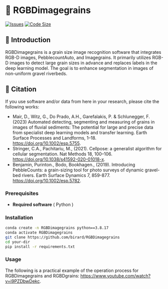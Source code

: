 # 📌 RGBDimagegrains

[![Issues](https://img.shields.io/github/issues/birard/RGBDimagegrains)](https://github.com/birard/RGBDimagegrains/issues)
[![Code Size](https://img.shields.io/github/languages/code-size/birard/RGBDimagegrains)](https://github.com/birard/RGBDimagegrains)


## 📖 Introduction

RGBDimagegrains is a grain size image recognition software that integrates RGB-D images, PebblecountAuto, and Imagegrains. It primarily utilizes RGB-D images to detect large grain sizes in advance and replaces labels in the deep learning model. The goal is to enhance segmentation in images of non-uniform gravel riverbeds.

## 🚀 Citation
 If you use software and/or data from here in your research, please cite the following works:
- Mair, D., Witz, G., Do Prado, A.H., Garefalakis, P. & Schlunegger, F. (2023) Automated detecting, segmenting and measuring of grains in images of fluvial sediments: The potential for large and precise data from specialist deep learning models and transfer learning. Earth Surface Processes and Landforms, 1–18. https://doi.org/10.1002/esp.5755.
- Stringer, C.A., Pachitariu, M., (2021). Cellpose: a generalist algorithm for cellular segmentation. Nat Methods 18, 100–106. https://doi.org/10.1038/s41592-020-01018-x.
- Benjamin, Purinton., Bodo, Bookhagen., (2019). Introducing PebbleCounts: a grain-sizing tool for photo surveys of dynamic gravel-bed rivers. Earth Surface Dynamics 7, 859-877. https://doi.org/10.1002/esp.5782.

### Prerequisites
- **Required software** ( Python )

### Installation
```bash
conda create -n RGBDimagegrains python==3.8.17
conda activate RGBDimagegrains
git clone https://github.com/birard/RGBDimagegrains
cd your-dir
pip install -r requirements.txt
```
### Usage
The following is a practical example of the operation process for RGBDimagegrains and RGBDgrains: https://www.youtube.com/watch?v=i9PZDbwDekc.
